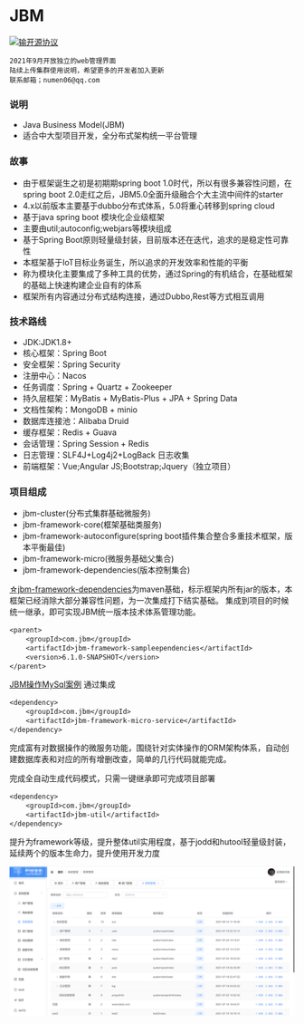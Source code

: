 # JBM 
[![输开源协议](https://img.shields.io/badge/License-Apache--2.0-brightgreen.svg "Apache")](https://www.apache.org/licenses/LICENSE-2.0)


```
2021年9月开放独立的web管理界面
陆续上传集群使用说明，希望更多的开发者加入更新
联系邮箱；numen06@qq.com
```
### 说明
- Java Business Model(JBM)
- 适合中大型项目开发，全分布式架构统一平台管理

### 故事
- 由于框架诞生之初是初期期spring boot 1.0时代，所以有很多兼容性问题，在spring boot 2.0走红之后，JBM5.0全面升级融合个大主流中间件的starter 
- 4.x以前版本主要基于dubbo分布式体系，5.0将重心转移到spring cloud
- 基于java spring boot 模块化企业级框架
- 主要由util;autoconfig;webjars等模块组成
- 基于Spring Boot原则轻量级封装，目前版本还在迭代，追求的是稳定性可靠性
- 本框架基于IoT目标业务诞生，所以追求的开发效率和性能的平衡
- 称为模块化主要集成了多种工具的优势，通过Spring的有机结合，在基础框架的基础上快速构建企业自有的体系
- 框架所有内容通过分布式结构连接，通过Dubbo,Rest等方式相互调用


### 技术路线
- JDK:JDK1.8+
- 核心框架：Spring Boot
- 安全框架：Spring Security
- 注册中心：Nacos
- 任务调度：Spring + Quartz + Zookeeper
- 持久层框架：MyBatis + MyBatis-Plus + JPA + Spring Data
- 文档性架构：MongoDB + minio
- 数据库连接池：Alibaba Druid
- 缓存框架：Redis + Guava
- 会话管理：Spring Session + Redis
- 日志管理：SLF4J+Log4j2+LogBack 日志收集
- 前端框架：Vue;Angular JS;Bootstrap;Jquery（独立项目）

### 项目组成
- jbm-cluster(分布式集群基础微服务)
- jbm-framework-core(框架基础类服务)
- jbm-framework-autoconfigure(spring boot插件集合整合多重技术框架，版本平衡最佳)
- jbm-framework-micro(微服务基础父集合)
- jbm-framework-dependencies(版本控制集合)
 
[☆jbm-framework-dependencies](https://github.com/numen06/JBM/tree/master/jbm-framework-dependencies)为maven基础，标示框架内所有jar的版本，本框架已经消除大部分兼容性问题，为一次集成打下结实基础。
集成到项目的时候统一继承，即可实现JBM统一版本技术体系管理功能。

```
<parent>
    <groupId>com.jbm</groupId>
    <artifactId>jbm-framework-sampleependencies</artifactId>
    <version>6.1.0-SNAPSHOT</version>
</parent>
```


[JBM操作MySql案例](https://github.com/numen06/jbm-framework-jbm.framework.aliyun.iot.sample/tree/master/jbm-framework-jbm.framework.aliyun.iot.sample-mysql)
通过集成

```
<dependency>
    <groupId>com.jbm</groupId>
    <artifactId>jbm-framework-micro-service</artifactId>
</dependency>
```

完成富有对数据操作的微服务功能，围绕针对实体操作的ORM架构体系，自动创建数据库表和对应的所有增删改查，简单的几行代码就能完成。

完成全自动生成代码模式，只需一键继承即可完成项目部署

```
<dependency>
    <groupId>com.jbm</groupId>
    <artifactId>jbm-util</artifactId>
</dependency>
```
提升为framework等级，提升整体util实用程度，基于jodd和hutool轻量级封装，延续两个的版本生命力，提升使用开发力度

![img_1.png](img_1.png)
